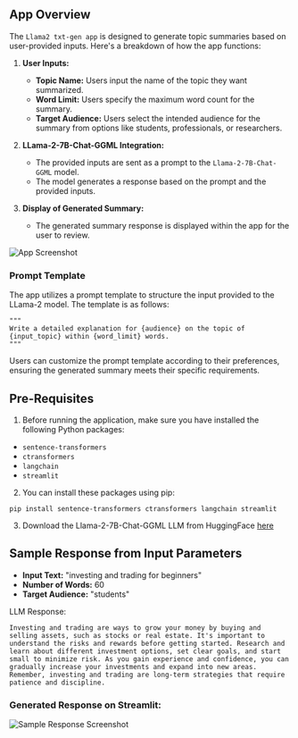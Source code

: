 ## App Overview
The `Llama2 txt-gen app` is designed to generate topic summaries based on user-provided inputs. Here's a breakdown of how the app functions:

1. **User Inputs:**
   - **Topic Name:** Users input the name of the topic they want summarized.
   - **Word Limit:** Users specify the maximum word count for the summary.
   - **Target Audience:** Users select the intended audience for the summary from options like students, professionals, or researchers.

2. **LLama-2-7B-Chat-GGML Integration:**
   - The provided inputs are sent as a prompt to the `Llama-2-7B-Chat-GGML` model.
   - The model generates a response based on the prompt and the provided inputs.

3. **Display of Generated Summary:**
   - The generated summary response is displayed within the app for the user to review.

![App Screenshot](https://github.com/ArchishmanSengupta/Llama-2-txt-gen/assets/71402528/6b9aec1d-8ef3-4f98-ba84-db8d5e6b32e6)

### Prompt Template
The app utilizes a prompt template to structure the input provided to the LLama-2 model. The template is as follows:

```
"""
Write a detailed explanation for {audience} on the topic of {input_topic} within {word_limit} words.
"""
```

Users can customize the prompt template according to their preferences, ensuring the generated summary meets their specific requirements.

## Pre-Requisites
1. Before running the application, make sure you have installed the following Python packages:
- `sentence-transformers`
- `ctransformers`
- `langchain`
- `streamlit`

2. You can install these packages using pip:
```
pip install sentence-transformers ctransformers langchain streamlit
```

3. Download the Llama-2-7B-Chat-GGML LLM from HuggingFace [here](https://huggingface.co/TheBloke/Llama-2-7B-Chat-GGML/tree/main)

## Sample Response from Input Parameters
- **Input Text:** "investing and trading for beginners"
- **Number of Words:** 60
- **Target Audience:** "students"

LLM Response:
```
Investing and trading are ways to grow your money by buying and selling assets, such as stocks or real estate. It's important to understand the risks and rewards before getting started. Research and learn about different investment options, set clear goals, and start small to minimize risk. As you gain experience and confidence, you can gradually increase your investments and expand into new areas. Remember, investing and trading are long-term strategies that require patience and discipline.
```
### Generated Response on Streamlit:
![Sample Response Screenshot](https://github.com/ArchishmanSengupta/Llama-2-txt-gen/assets/71402528/b7a848df-1b79-46bb-b88b-d93ac6f02fdf)
